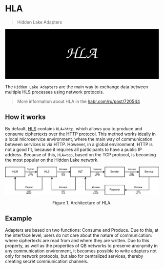 # HLA

> Hidden Lake Adapters

<img src="images/hla_logo.png" alt="hla_logo.png"/>

The `Hidden Lake Adapters` are the main way to exchange data between multiple HLS processes using network protocols. 

> More information about HLA in the [habr.com/ru/post/720544](https://habr.com/ru/post/720544/ "Habr HLA")

## How it works

By default, [HLS](https://github.com/number571/hidden-lake/tree/master/cmd/hls) contains `HLA=http`, which allows you to produce and consume ciphertexts over the HTTP protocol. This method works ideally in a local microservice environment, where the main way of communication between services is via HTTP. However, in a global environment, HTTP is not a good fit, because it requires all participants to have a public IP address. Because of this, `HLA=tcp`, based on the TCP protocol, is becoming the most popular on the Hidden Lake network.

<p align="center"><img src="images/hla_arch.jpg" alt="hla_arch.jpg"/></p>
<p align="center">Figure 1. Architecture of HLA.</p>

## Example 

Adapters are based on two functions: Consume and Produce. Due to this, at the interface level, users do not care about the nature of communication: where ciphertexts are read from and where they are written. Due to this property, as well as the properties of QB networks to preserve anonymity in any communication environment, it becomes possible to write adapters not only for network protocols, but also for centralized services, thereby creating secret communication channels.

